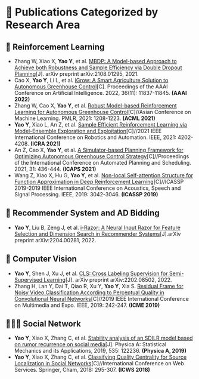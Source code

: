 
# 📝 Publications Categorized by Research Area

## 🤖 Reinforcement Learning
- Zhang W, Xiao X,  **Yao Y**, et al. [MBDP: A Model-based Approach to Achieve both Robustness and Sample Efficiency via Double Dropout Planning]()[J]. arXiv preprint arXiv:2108.01295, 2021.
- Cao X, **Yao Y**, Li L, et al. [iGrow: A Smart Agriculture Solution to Autonomous Greenhouse Control](https://ojs.aaai.org/index.php/AAAI/article/view/21440)[C]. Proceedings of the AAAI Conference on Artificial Intelligence. 2022, 36(11): 11837-11845. **(AAAI 2022)** 
- Zhang W, Cao X,  **Yao Y**, et al. [Robust Model-based Reinforcement Learning for Autonomous Greenhouse Control](https://proceedings.mlr.press/v157/zhang21e.html)[C]//Asian Conference on Machine Learning. PMLR, 2021: 1208-1223. **(ACML 2021)** 
- **Yao Y**, Xiao L, An Z, et al. [Sample Efficient Reinforcement Learning via Model-Ensemble Exploration and Exploitation](https://arxiv.org/abs/2107.01825)[C]//2021 IEEE International Conference on Robotics and Automation. IEEE, 2021: 4202-4208. **(ICRA 2021)** 
- An Z, Cao X, **Yao Y**, et al. [A Simulator-based Planning Framework for Optimizing Autonomous Greenhouse Control Strategy](https://ojs.aaai.org/index.php/ICAPS/article/view/15989)[C]//Proceedings of the International Conference on Automated Planning and Scheduling. 2021, 31: 436-444. **(ICAPS 2021)** 
- Wang Z, Xiao X, Hu G, **Yao Y**, et al. [Non-local Self-attention Structure for Function Approximation in Deep Reinforcement Learning](https://ieeexplore.ieee.org/abstract/document/8682832/)[C]//ICASSP 2019-2019 IEEE International Conference on Acoustics, Speech and Signal Processing. IEEE, 2019: 3042-3046. **(ICASSP 2019)** 


## 💸 Recommender System and AD Bidding 
- **Yao Y**, Liu B, Zeng J, et al. [i-Razor: A Neural Input Razor for Feature Selection and Dimension Search in Recommender Systems](https://arxiv.org/abs/2204.00281)[J].arXiv preprint arXiv:2204.00281, 2022.



## 🎥 Computer Vision 
- **Yao Y**, Shen J, Xu J, et al. [CLS: Cross Labeling Supervision for Semi-Supervised Learning](https://arxiv.org/abs/2202.08502)[J]. arXiv preprint arXiv:2202.08502, 2022.
- Zhang H, Lan Y, Dai T, Qiao R, Xu Y, **Yao Y**, Xia S. [Residual Frame for Noisy Video Classification According to Perceptual Quality in Convolutional Neural Networks](https://ieeexplore.ieee.org/abstract/document/8784861)[C]//2019 IEEE International Conference on Multimedia and Expo. IEEE, 2019: 242-247. **(ICME 2019)**


## 🧑‍🤝‍🧑 Social Network 
- **Yao Y**, Xiao X, Zhang C, et al. [Stability analysis of an SDILR model based on rumor recurrence on social media](https://www.sciencedirect.com/science/article/abs/pii/S037843711931297X)[J]. Physica A: Statistical Mechanics and its Applications, 2019, 535: 122236. **(Physica A, 2019)** 
- **Yao Y**, Xiao X, Zhang C, et al. [Classifying Quality Centrality for Source Localization in Social Networks](https://link.springer.com/chapter/10.1007/978-3-319-94289-6_19)[C]//International Conference on Web Services. Springer, Cham, 2018: 295-307. **(ICWS 2018)**
